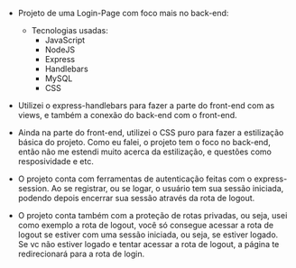 * Projeto de uma Login-Page com foco mais no back-end: 
    * Tecnologias usadas: 
        -  JavaScript
        -  NodeJS
        -  Express
        -  Handlebars
        -  MySQL
        -  CSS

* Utilizei o express-handlebars para fazer a parte do front-end com as views, e também a
conexão do back-end com o front-end.

* Ainda na parte do front-end, utilizei o CSS puro para fazer a estilização básica do projeto.
Como eu falei, o projeto tem o foco no back-end, então não me estendi muito acerca da estilização,
e questões como resposividade e etc.

* O projeto conta com ferramentas de autenticação feitas com o express-session. Ao se registrar,
ou se logar, o usuário tem sua sessão iniciada, podendo depois encerrar sua sessão através da rota
de logout.

* O projeto conta também com a proteção de rotas privadas, ou seja, usei como exemplo a rota de logout,
você só consegue acessar a rota de logout se estiver com uma sessão iniciada, ou seja, se estiver logado.
    Se vc não estiver logado e tentar acessar a rota de logout, a página te redirecionará para a rota de login.
